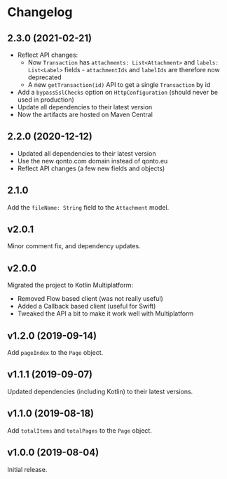 # Changelog

## 2.3.0 (2021-02-21)

- Reflect API changes:
  - Now `Transaction` has `attachments: List<Attachment>` and `labels: List<Label>` fields - `attachmentIds`
    and `labelIds` are therefore now deprecated
  - A new `getTransaction(id)` API to get a single `Transaction` by id
- Add a `bypassSslChecks` option on `HttpConfiguration` (should never be used in production)
- Update all dependencies to their latest version
- Now the artifacts are hosted on Maven Central

## 2.2.0 (2020-12-12)

- Updated all dependencies to their latest version
- Use the new qonto.com domain instead of qonto.eu
- Reflect API changes (a few new fields and objects)

## 2.1.0

Add the `fileName: String` field to the `Attachment` model.

## v2.0.1
Minor comment fix, and dependency updates.

## v2.0.0
Migrated the project to Kotlin Multiplatform:
- Removed Flow based client (was not really useful)
- Added a Callback based client (useful for Swift)
- Tweaked the API a bit to make it work well with Multiplatform

## v1.2.0 (2019-09-14)
Add `pageIndex` to the `Page` object.

## v1.1.1 (2019-09-07)
Updated dependencies (including Kotlin) to their latest versions.

## v1.1.0 (2019-08-18)
Add `totalItems` and `totalPages` to the `Page` object.

## v1.0.0 (2019-08-04)
Initial release.
